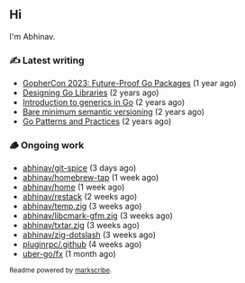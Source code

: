## Hi

I'm Abhinav.

### ✍️ Latest writing


- [GopherCon 2023: Future-Proof Go Packages](https://abhinavg.net/2023/09/27/future-proof-packages/) (1 year ago)
- [Designing Go Libraries](https://abhinavg.net/2022/12/06/designing-go-libraries/) (2 years ago)
- [Introduction to generics in Go](https://abhinavg.net/2022/11/23/generics-intro/) (2 years ago)
- [Bare minimum semantic versioning](https://abhinavg.net/2022/11/07/semver/) (2 years ago)
- [Go Patterns and Practices](https://abhinavg.net/2022/09/19/go-patterns-and-practices-talk/) (2 years ago)

### 🪵 Ongoing work


- [abhinav/git-spice](https://github.com/abhinav/git-spice) (3 days ago)
- [abhinav/homebrew-tap](https://github.com/abhinav/homebrew-tap) (1 week ago)
- [abhinav/home](https://github.com/abhinav/home) (1 week ago)
- [abhinav/restack](https://github.com/abhinav/restack) (2 weeks ago)
- [abhinav/temp.zig](https://github.com/abhinav/temp.zig) (3 weeks ago)
- [abhinav/libcmark-gfm.zig](https://github.com/abhinav/libcmark-gfm.zig) (3 weeks ago)
- [abhinav/txtar.zig](https://github.com/abhinav/txtar.zig) (3 weeks ago)
- [abhinav/zig-dotslash](https://github.com/abhinav/zig-dotslash) (3 weeks ago)
- [pluginrpc/.github](https://github.com/pluginrpc/.github) (4 weeks ago)
- [uber-go/fx](https://github.com/uber-go/fx) (1 month ago)

<sub>Readme powered by [markscribe](https://github.com/muesli/markscribe).</sub>
